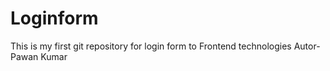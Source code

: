 # Loginform
This is my first git repository for login form to Frontend technologies 
Autor-Pawan Kumar
